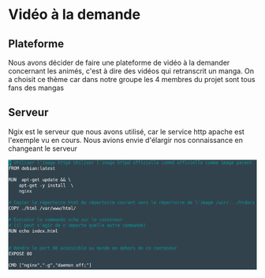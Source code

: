 # Vidéo à la demande  

## Plateforme

Nous avons décider de faire une plateforme de vidéo à la demander concernant les animés, c'est à dire des vidéos qui retranscrit un manga. On a choisit ce thème car dans notre groupe les 4 membres du projet sont tous fans des mangas

## Serveur

Ngix est le serveur que nous avons utilisé, car le service http apache est l'exemple vu en cours. Nous avions envie d'élargir nos connaissance en changeant le serveur 

![dockerfile.png](/docs/assets/images/dockerfile.png)
